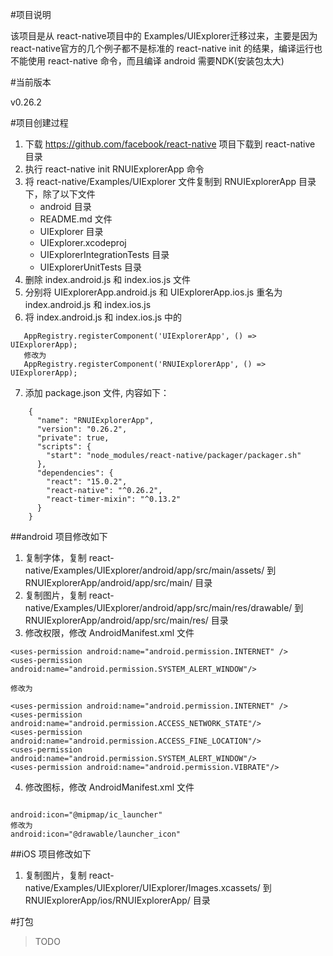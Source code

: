 #项目说明

该项目是从 react-native项目中的 Examples/UIExplorer迁移过来，主要是因为react-native官方的几个例子都不是标准的 react-native init 的结果，编译运行也不能使用 react-native 命令，而且编译 android 需要NDK(安装包太大)

#当前版本

v0.26.2

#项目创建过程

1. 下载 https://github.com/facebook/react-native 项目下载到 react-native 目录
2. 执行 react-native init RNUIExplorerApp 命令
3. 将 react-native/Examples/UIExplorer 文件复制到 RNUIExplorerApp 目录下，除了以下文件
   - android 目录
   - README.md 文件
   - UIExplorer 目录
   - UIExplorer.xcodeproj
   - UIExplorerIntegrationTests 目录
   - UIExplorerUnitTests 目录
4. 删除 index.android.js 和 index.ios.js 文件
5. 分别将 UIExplorerApp.android.js 和 UIExplorerApp.ios.js 重名为 index.android.js 和 index.ios.js
6. 将 index.android.js 和 index.ios.js 中的
```
   AppRegistry.registerComponent('UIExplorerApp', () => UIExplorerApp);
   修改为
   AppRegistry.registerComponent('RNUIExplorerApp', () => UIExplorerApp);
```
7. 添加 package.json 文件, 内容如下：
```
    {
      "name": "RNUIExplorerApp",
      "version": "0.26.2",
      "private": true,
      "scripts": {
        "start": "node_modules/react-native/packager/packager.sh"
      },
      "dependencies": {
        "react": "15.0.2",
        "react-native": "^0.26.2",
        "react-timer-mixin": "^0.13.2"
      }
    }
```

##android 项目修改如下

1. 复制字体，复制 react-native/Examples/UIExplorer/android/app/src/main/assets/ 到 RNUIExplorerApp/android/app/src/main/ 目录
2. 复制图片，复制 react-native/Examples/UIExplorer/android/app/src/main/res/drawable/ 到 RNUIExplorerApp/android/app/src/main/res/ 目录
3. 修改权限，修改 AndroidManifest.xml 文件

```
<uses-permission android:name="android.permission.INTERNET" />
<uses-permission android:name="android.permission.SYSTEM_ALERT_WINDOW"/>

修改为

<uses-permission android:name="android.permission.INTERNET" />
<uses-permission android:name="android.permission.ACCESS_NETWORK_STATE"/>
<uses-permission android:name="android.permission.ACCESS_FINE_LOCATION"/>
<uses-permission android:name="android.permission.SYSTEM_ALERT_WINDOW"/>
<uses-permission android:name="android.permission.VIBRATE"/>

```
4. 修改图标，修改 AndroidManifest.xml 文件

```

android:icon="@mipmap/ic_launcher"
修改为
android:icon="@drawable/launcher_icon"

```

##iOS 项目修改如下

1. 复制图片，复制 react-native/Examples/UIExplorer/UIExplorer/Images.xcassets/ 到 RNUIExplorerApp/ios/RNUIExplorerApp/ 目录

#打包
>TODO

